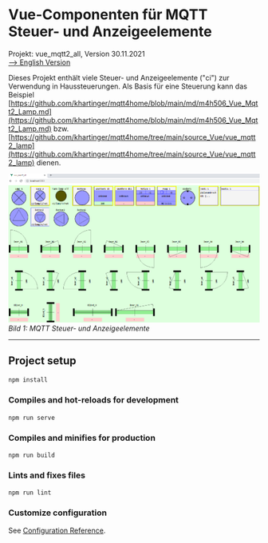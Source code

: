 # Vue-Componenten f&uuml;r MQTT Steuer- und Anzeigeelemente
Projekt: vue_mqtt2_all, Version 30.11.2021   
[--> English Version](./README.md "English Version")  

Dieses Projekt enth&auml;lt viele Steuer- und Anzeigeelemente ("ci") zur Verwendung in Haussteuerungen. Als Basis f&uuml;r eine Steuerung kann das Beispiel [https://github.com/khartinger/mqtt4home/blob/main/md/m4h506_Vue_Mqtt2_Lamp.md](https://github.com/khartinger/mqtt4home/blob/main/md/m4h506_Vue_Mqtt2_Lamp.md) bzw. [https://github.com/khartinger/mqtt4home/tree/main/source_Vue/vue_mqtt2_lamp](https://github.com/khartinger/mqtt4home/tree/main/source_Vue/vue_mqtt2_lamp) dienen.

!["MQTT Steuer- und Anzeigeelemente"](./images/211130_vue_mqtt2_all.png "MQTT Steuer- und Anzeigeelemente")   
_Bild 1: MQTT Steuer- und Anzeigeelemente_   

---   

## Project setup
```
npm install
```

### Compiles and hot-reloads for development
```
npm run serve
```

### Compiles and minifies for production
```
npm run build
```

### Lints and fixes files
```
npm run lint
```

### Customize configuration
See [Configuration Reference](https://cli.vuejs.org/config/).

